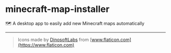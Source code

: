 # minecraft-map-installer
🗺️ A desktop app to easily add new Minecraft maps automatically

---

> Icons made by [DinosoftLabs](https://www.flaticon.com/br/autores/dinosoftlabs) from [www.flaticon.com](https://www.flaticon.com)
